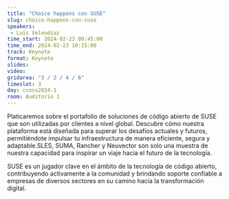 ```yaml
---
title: "Choice happens con SUSE"
slug: choice-happens-con-suse
speakers:
 - Luis Velendiaz
time_start: 2024-02-23 09:45:00
time_end: 2024-02-23 10:15:00
track: Keynote
format: Keynote
slides: 
video: 
gridarea: "3 / 2 / 4 / 6"
timeslot: 3
day: ccoss2024-1
room: Auditorio 1
---
```


Platicaremos sobre el portafolio de soluciones de código abierto de SUSE que son utilizadas por clientes a nivel global. Descubre cómo nuestra plataforma está diseñada para superar los desafíos actuales y futuros, permitiéndote impulsar tu infraestructura de manera eficiente, segura y adaptable.SLES, SUMA, Rancher y Neuvector son solo una muestra de nuestra capacidad para inspirar un viaje hacia el futuro de la tecnología.

SUSE es un jugador clave en el ámbito de la tecnología de código abierto, contribuyendo activamente a la comunidad y brindando soporte confiable a empresas de diversos sectores en su camino hacia la transformación digital.